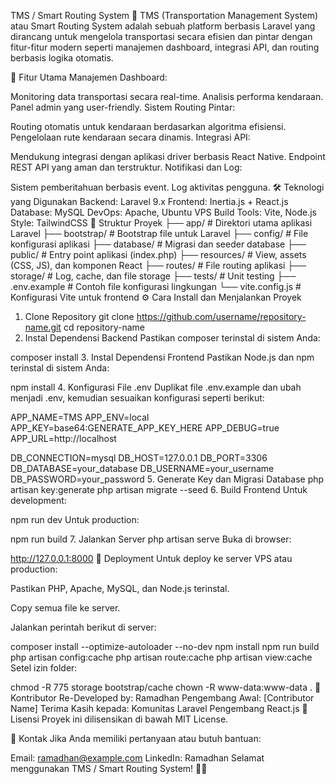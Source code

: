 TMS / Smart Routing System 🚀
TMS (Transportation Management System) atau Smart Routing System adalah sebuah platform berbasis Laravel yang dirancang untuk mengelola transportasi secara efisien dan pintar dengan fitur-fitur modern seperti manajemen dashboard, integrasi API, dan routing berbasis logika otomatis.

🎯 Fitur Utama
Manajemen Dashboard:

Monitoring data transportasi secara real-time.
Analisis performa kendaraan.
Panel admin yang user-friendly.
Sistem Routing Pintar:

Routing otomatis untuk kendaraan berdasarkan algoritma efisiensi.
Pengelolaan rute kendaraan secara dinamis.
Integrasi API:

Mendukung integrasi dengan aplikasi driver berbasis React Native.
Endpoint REST API yang aman dan terstruktur.
Notifikasi dan Log:

Sistem pemberitahuan berbasis event.
Log aktivitas pengguna.
🛠️ Teknologi yang Digunakan
Backend: Laravel 9.x
Frontend: Inertia.js + React.js
Database: MySQL
DevOps: Apache, Ubuntu VPS
Build Tools: Vite, Node.js
Style: TailwindCSS
📂 Struktur Proyek
├── app/                # Direktori utama aplikasi Laravel
├── bootstrap/          # Bootstrap file untuk Laravel
├── config/             # File konfigurasi aplikasi
├── database/           # Migrasi dan seeder database
├── public/             # Entry point aplikasi (index.php)
├── resources/          # View, assets (CSS, JS), dan komponen React
├── routes/             # File routing aplikasi
├── storage/            # Log, cache, dan file storage
├── tests/              # Unit testing
├── .env.example        # Contoh file konfigurasi lingkungan
└── vite.config.js      # Konfigurasi Vite untuk frontend
⚙️ Cara Install dan Menjalankan Proyek
1. Clone Repository
git clone https://github.com/username/repository-name.git
cd repository-name
2. Instal Dependensi Backend
Pastikan composer terinstal di sistem Anda:

composer install
3. Instal Dependensi Frontend
Pastikan Node.js dan npm terinstal di sistem Anda:

npm install
4. Konfigurasi File .env
Duplikat file .env.example dan ubah menjadi .env, kemudian sesuaikan konfigurasi seperti berikut:

APP_NAME=TMS
APP_ENV=local
APP_KEY=base64:GENERATE_APP_KEY_HERE
APP_DEBUG=true
APP_URL=http://localhost

DB_CONNECTION=mysql
DB_HOST=127.0.0.1
DB_PORT=3306
DB_DATABASE=your_database
DB_USERNAME=your_username
DB_PASSWORD=your_password
5. Generate Key dan Migrasi Database
php artisan key:generate
php artisan migrate --seed
6. Build Frontend
Untuk development:

npm run dev
Untuk production:

npm run build
7. Jalankan Server
php artisan serve
Buka di browser:

http://127.0.0.1:8000
🚀 Deployment
Untuk deploy ke server VPS atau production:

Pastikan PHP, Apache, MySQL, dan Node.js terinstal.

Copy semua file ke server.

Jalankan perintah berikut di server:

composer install --optimize-autoloader --no-dev
npm install
npm run build
php artisan config:cache
php artisan route:cache
php artisan view:cache
Setel izin folder:

chmod -R 775 storage bootstrap/cache
chown -R www-data:www-data .
🌟 Kontributor
Re-Developed by: Ramadhan
Pengembang Awal: [Contributor Name]
Terima Kasih kepada:
Komunitas Laravel
Pengembang React.js
📄 Lisensi
Proyek ini dilisensikan di bawah MIT License.

📧 Kontak
Jika Anda memiliki pertanyaan atau butuh bantuan:

Email: ramadhan@example.com
LinkedIn: Ramadhan
Selamat menggunakan TMS / Smart Routing System! 🚚📍

